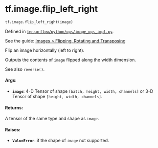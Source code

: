 <div itemscope itemtype="http://developers.google.com/ReferenceObject">
<meta itemprop="name" content="tf.image.flip_left_right" />
<meta itemprop="path" content="Stable" />
</div>

# tf.image.flip_left_right

``` python
tf.image.flip_left_right(image)
```



Defined in [`tensorflow/python/ops/image_ops_impl.py`](https://www.tensorflow.org/code/tensorflow/python/ops/image_ops_impl.py).

See the guide: [Images > Flipping, Rotating and Transposing](../../../../api_guides/python/image.md#Flipping_Rotating_and_Transposing)

Flip an image horizontally (left to right).

Outputs the contents of `image` flipped along the width dimension.

See also `reverse()`.

#### Args:

* <b>`image`</b>: 4-D Tensor of shape `[batch, height, width, channels]` or
         3-D Tensor of shape `[height, width, channels]`.


#### Returns:

A tensor of the same type and shape as `image`.


#### Raises:

* <b>`ValueError`</b>: if the shape of `image` not supported.